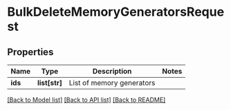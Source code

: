 # BulkDeleteMemoryGeneratorsRequest

## Properties
Name | Type | Description | Notes
------------ | ------------- | ------------- | -------------
**ids** | **list[str]** | List of memory generators | 

[[Back to Model list]](../README.md#documentation-for-models) [[Back to API list]](../README.md#documentation-for-api-endpoints) [[Back to README]](../README.md)


